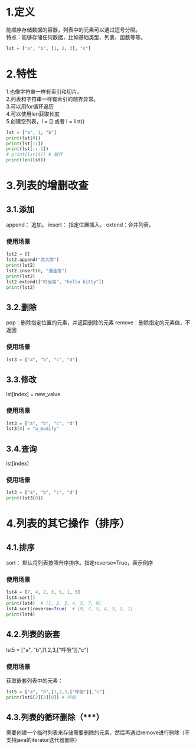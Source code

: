 # 1.定义
能顺序存储数据的容器，列表中的元素可以通过逗号分隔。</br>
特点：能够存储任何数据，比如基础类型、列表、函数等等。</br>

```python
lst = ["a", "b", [1, 2, 3], "c"]
```

# 2.特性

1.也像字符串一样有索引和切片。</br>
2.列表和字符串一样有索引的越界异常。</br>
3.可以用for循环遍历</br>
4.可以使用len获取长度</br>
5.创建空列表，l = [] 或者 l = list()
```python
lst = ["a", 1, "b"]
print(lst[0])
print(lst[1:])
print(lst[::-1])
# print(lst[4]) # 越界
print(len(lst))
```

# 3.列表的增删改查

## 3.1.添加

append： 追加。
insert： 指定位置插入。
extend：合并列表。

### 使用场景

```python
lst2 = []
lst2.append("武大郎")
print(lst2)
lst2.insert(0, "潘金莲")
print(lst2)
lst2.extend(["叮当猫", "hello kitty"])
print(lst2)
```

## 3.2.删除

pop：删除指定位置的元素，并返回删除的元素
remove：删除指定的元素值，不返回

### 使用场景

```python
lst3 = ["a", "b", "c", "d"]
```

## 3.3.修改

lst[index] = new_value

### 使用场景

```python
lst3 = ["a", "b", "c", "d"]
lst3[0] = "a_modify"
```

## 3.4.查询

lst[index]

### 使用场景

```python
lst3 = ["a", "b", "c", "d"]
print(lst3[0])
```

# 4.列表的其它操作（排序）

## 4.1.排序

sort： 默认将列表按照升序排序。指定reverse=True，表示倒序

### 使用场景

```python
lst4 = [7, 4, 2, 3, 9, 1, 5]
lst4.sort()
print(lst4)  # [1, 2, 3, 4, 5, 7, 9]
lst4.sort(reverse=True)  # [9, 7, 5, 4, 3, 2, 1]
print(lst4)
```

## 4.2.列表的嵌套
lst5 = ["a", "b",[1,2,3,["呼吸"]],"c"]
### 使用场景
获取嵌套列表中的元素：
```python
lst5 = ["a", "b",[1,2,3,["呼吸"]],"c"]
print(lst5[2][3][0]) # 呼吸
```
## 4.3.列表的循环删除（***）
需要创建一个临时列表来存储需要删除的元素，然后再通过remove进行删除（不支持java的iterator迭代器删除）